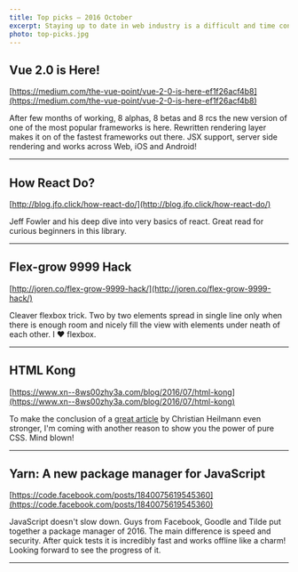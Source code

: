 ```yaml
---
title: Top picks — 2016 October
excerpt: Staying up to date in web industry is a difficult and time consuming task. I would like to share with you my top finds from the past month.
photo: top-picks.jpg
---
```


## Vue 2.0 is Here!

[https://medium.com/the-vue-point/vue-2-0-is-here-ef1f26acf4b8](https://medium.com/the-vue-point/vue-2-0-is-here-ef1f26acf4b8)

After few months of working, 8 alphas, 8 betas and 8 rcs the new version of one of the most popular frameworks is here. Rewritten rendering layer makes it on of the fastest frameworks out there. JSX support, server side rendering and works across Web, iOS and Android!

- - -

## How React Do?

[http://blog.jfo.click/how-react-do/](http://blog.jfo.click/how-react-do/)

Jeff Fowler and his deep dive into very basics of react. Great read for curious beginners in this library.

- - -

## Flex-grow 9999 Hack

[http://joren.co/flex-grow-9999-hack/](http://joren.co/flex-grow-9999-hack/)

Cleaver flexbox trick. Two by two elements spread in single line only when there is enough room and nicely fill the view with elements under neath of each other. I ❤︎ flexbox.

- - -

## HTML Kong

[https://www.xn--8ws00zhy3a.com/blog/2016/07/html-kong](https://www.xn--8ws00zhy3a.com/blog/2016/07/html-kong)

To make the conclusion of a [great article](https://www.christianheilmann.com/2016/10/05/can-we-stop-bad-mouthing-css-in-developer-talks-please/) by Christian Heilmann even stronger, I'm coming with another reason to show you the power of pure CSS. Mind blown!

- - -

## Yarn: A new package manager for JavaScript

[https://code.facebook.com/posts/1840075619545360](https://code.facebook.com/posts/1840075619545360)

JavaScript doesn't slow down. Guys from Facebook, Goodle and Tilde put together a package manager of 2016. The main difference is speed and security. After quick tests it is incredibly fast and works offline like a charm! Looking forward to see the progress of it.

- - -

##
